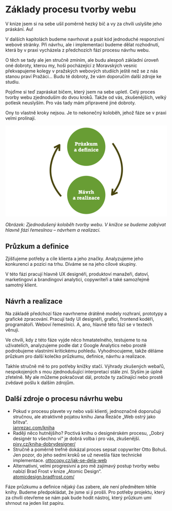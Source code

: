 # Základy procesu tvorby webu

V knize jsem si na sebe ušil poměrně hezký bič a vy za chvíli uslyšíte jeho práskání. Au! 

V dalších kapitolách budeme navrhovat a psát kód jednoduché responzivní webové stránky. Při návrhu, ale i implementaci budeme dělat rozhodnutí, která by v praxi vycházela z předchozích fází procesu návrhu webu. 

O těch se tady ale jen stručně zmíním, ale budu alespoň základní úroveň oné dobroty, kterou my, hoši pocházející z Moravských vesnic překvapujeme kolegy v pražských webových studiích ještě než se z nás stanou praví Pražáci… Budu té dobroty, že vám doporučím další zdroje ke studiu.

Pojďme si teď zapráskat bičem, který jsem na sebe upletl. Celý proces tvorby webu zjednoduším do dvou kroků. Takže od vás, zkušenějších, velký potlesk neuslyším. Pro vás tady mám připravené jiné dobroty.

Ony to vlastně kroky nejsou. Je to nekonečný koloběh, jehož fáze se v praxi velmi prolínají.

![Zjednodušený proces tvorby webu](dist/images/original/vdwd/proces-tvorby.png)

*Obrázek: Zjednodušený koloběh tvorby webu. V knížce se budeme zabývat hlavně fází řemeslnou – návrhem a realizací.*

## Průzkum a definice 

Zjišťujeme potřeby a cíle klienta a jeho značky. Analyzujeme jeho konkurenci a pozici na trhu. Díváme se na jeho cílové skupiny. 

V této fázi pracují hlavně UX designéři, produktoví manažeři, datoví, marketingoví a brandingoví analytici, copywriteři a také samozřejmě samotný klient.

## Návrh a realizace 

Na základě předchozí fáze navrhneme drátěné modely rozhraní, prototypy a grafické zpracování. Pracují tady UI designéři, grafici, frontend kodéři, programátoři. Weboví řemeslníci. A, ano, hlavně této fází se v textech věnuji. 

Ve chvíli, kdy z této fáze vyjde něco hmatatelného, testujeme to na uživatelích, analyzujeme podle dat z Google Analytics nebo prostě podrobujeme vlastními kritickému pohledu. Vyhodnocujeme, takže děláme průzkum pro další kolečko průzkumu, definice, návrhu a realizace.

Takhle stručně mě to pro potřeby knížky stačí. Výhrady zkušených webařů, nespokojených s mou zjednodušující interpretací stále zní. Slyším je úplně zřetelně. My ale můžeme pokračovat dál, protože ty začínající nebo prostě zvědavé pošlu k dalším zdrojům.

## Další zdroje o procesu návrhu webu

* Pokud v procesu plavete vy nebo vaši klienti, jednoznačně doporučuji stručnou, ale atraktivně pojatou knihu Jana Řezáče „Web ostrý jako břitva“.  
[janrezac.com/kniha](https://janrezac.com/kniha)
* Raději něco hutnějšího? Poctivá knihu o designérském procesu, „Dobrý designér to všechno ví“ je dobrá volba i pro vás, zkušenější.  
[pixy.cz/kniha-dobrydesigner/](http://pixy.cz/kniha-dobrydesigner/)
* Stručně a poměrně trefně dokázal proces sepsat copywriter Otto Bohuš. Jen pozor, do jeho sedmi kroků se už nevešla fáze technické implementace.  [ottocopy.cz/jak-se-dela-web](http://ottocopy.cz/jak-se-dela-web)
* Alternativní, velmi progresivní a pro mě zajímavý postup tvorby webu nabízí Brad Frost v knize „Atomic Design“.  
[atomicdesign.bradfrost.com/](http://atomicdesign.bradfrost.com/)

Fáze průzkumu a definice nějaký čas zabere, ale není předmětem téhle knihy. Budeme předpokládat, že jsme si jí prošli. Pro potřeby projektu, který za chvíli otevřeme se nám pak bude hodit nástroj, který průzkum umí shrnout na jeden list papíru.
